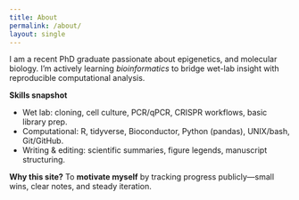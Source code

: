 ```yaml
---
title: About
permalink: /about/
layout: single
---
```


I am a recent PhD graduate passionate about epigenetics, and molecular biology. I’m actively learning *bioinformatics* to bridge wet-lab insight with reproducible computational analysis.

**Skills snapshot**  
- Wet lab: cloning, cell culture, PCR/qPCR, CRISPR workflows, basic library prep.  
- Computational: R, tidyverse, Bioconductor, Python (pandas), UNIX/bash, Git/GitHub.  
- Writing & editing: scientific summaries, figure legends, manuscript structuring.

**Why this site?** To **motivate myself** by tracking progress publicly—small wins, clear notes, and steady iteration.
